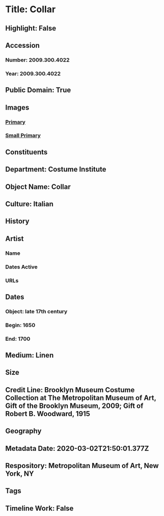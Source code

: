 # Title: Collar
## Highlight: False
## Accession
### Number: 2009.300.4022
### Year: 2009.300.4022
## Public Domain: True
## Images
### [Primary](https://images.metmuseum.org/CRDImages/ci/original/15.253_CP2.jpg)
### [Small Primary](https://images.metmuseum.org/CRDImages/ci/web-large/15.253_CP2.jpg)
## Constituents
## Department: Costume Institute
## Object Name: Collar
## Culture: Italian
## History
## Artist
### Name
### Dates Active
### URLs
## Dates
### Object: late 17th century
### Begin: 1650
### End: 1700
## Medium: Linen
## Size
## Credit Line: Brooklyn Museum Costume Collection at The Metropolitan Museum of Art, Gift of the Brooklyn Museum, 2009; Gift of Robert B. Woodward, 1915
## Geography
## Metadata Date: 2020-03-02T21:50:01.377Z
## Respository: Metropolitan Museum of Art, New York, NY
## Tags
## Timeline Work: False